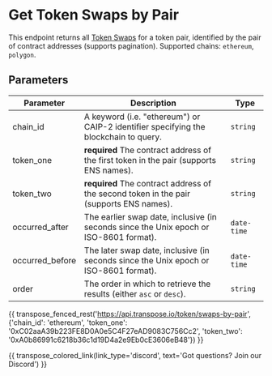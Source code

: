 # Get Token Swaps by Pair

This endpoint returns all [Token Swaps](../models/token_swap_model.md) for a token pair, identified by the pair of contract addresses (supports pagination). Supported chains: `ethereum`, `polygon`.

## Parameters
| Parameter     | Description                                                                          | Type     | 
|---------------|--------------------------------------------------------------------------------------|----------|
| chain_id      | A keyword (i.e. "ethereum") or CAIP-2 identifier specifying the blockchain to query. | `string` | 
| token_one | **required** The contract address of the first token in the pair (supports ENS names).  | `string` | 
| token_two | **required** The contract address of the second token in the pair (supports ENS names).   | `string` | 
| occurred_after | The earlier swap date, inclusive (in seconds since the Unix epoch or ISO-8601 format).   | `date-time` | 
| occurred_before | The later swap date, inclusive (in seconds since the Unix epoch or ISO-8601 format).   | `date-time` | 
| order | The order in which to retrieve the results (either `asc` or `desc`).   | `string` | 

{{ transpose_fenced_rest('https://api.transpose.io/token/swaps-by-pair', {'chain_id': 'ethereum', 'token_one': '0xC02aaA39b223FE8D0A0e5C4F27eAD9083C756Cc2', 'token_two': '0xA0b86991c6218b36c1d19D4a2e9Eb0cE3606eB48'}) }}

{{ transpose_colored_link(link_type='discord', text='Got questions?  Join our Discord') }}
